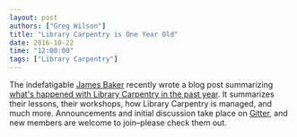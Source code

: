 ```yaml
---
layout: post
authors: ["Greg Wilson"]
title: "Library Carpentry is One Year Old"
date: 2016-10-22
time: "12:00:00"
tags: ["Library Carpentry"]
---
```


The indefatigable [James Baker](https://twitter.com/j_w_baker)
recently wrote a blog post summarizing
[what's happened with Library Carpentry in the past year](https://cradledincaricature.com/2016/10/06/library-carpentry-where-we-are-nearly-1-year-on/).
It summarizes their lessons,
their workshops,
how Library Carpentry is managed,
and much more.
Announcements and initial discussion take place on [Gitter](https://gitter.im/weaverbel/LibraryCarpentry),
and new members are welcome to join–please check them out.
